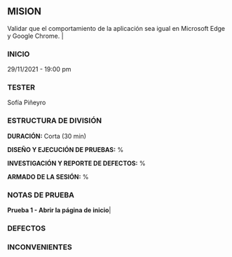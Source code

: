 ## MISION
Validar que el comportamiento de la aplicación sea igual en Microsoft Edge y Google Chrome. |

### INICIO 
29/11/2021 - 19:00 pm
### TESTER
Sofía Piñeyro
### ESTRUCTURA DE DIVISIÓN
**DURACIÓN:** Corta (30 min) 

**DISEÑO Y EJECUCIÓN DE PRUEBAS:** % 

**INVESTIGACIÓN Y REPORTE DE DEFECTOS:** % 

**ARMADO DE LA SESIÓN:** %
### NOTAS DE PRUEBA 
**Prueba 1 - Abrir la página de inicio**|
### DEFECTOS
### INCONVENIENTES